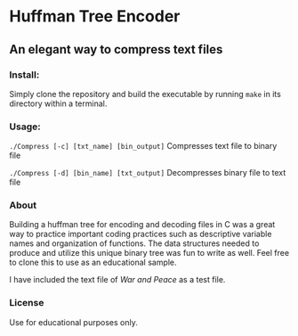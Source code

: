 
# Huffman Tree Encoder
## An elegant way to compress text files

### Install:
Simply clone the repository and build the executable by running `make` in its directory within a terminal.

### Usage:
`./Compress [-c] [txt_name] [bin_output]`  Compresses text file to binary file

`./Compress [-d] [bin_name] [txt_output]`  Decompresses binary file to text file

### About
Building a huffman tree for encoding and decoding files in C was a great way to practice important coding practices such as descriptive variable names and organization of functions.  The data structures needed to produce and utilize this unique binary tree was fun to write as well.  Feel free to clone this to use as an educational sample.

I have included the text file of *War and Peace* as a test file. 
### License
Use for educational purposes only.
